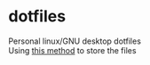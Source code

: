 # dotfiles
Personal linux/GNU desktop dotfiles  
Using [this method](https://www.atlassian.com/git/tutorials/dotfiles) to store the files
